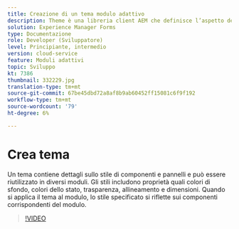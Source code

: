 ```yaml
---
title: Creazione di un tema modulo adattivo
description: Theme è una libreria client AEM che definisce l’aspetto del modulo adattivo.
solution: Experience Manager Forms
type: Documentazione
role: Developer (Sviluppatore)
level: Principiante, intermedio
version: cloud-service
feature: Moduli adattivi
topic: Sviluppo
kt: 7386
thumbnail: 332229.jpg
translation-type: tm+mt
source-git-commit: 67be45dbd72a8af8b9ab60452ff15081c6f9f192
workflow-type: tm+mt
source-wordcount: '79'
ht-degree: 6%

---
```



# Crea tema

Un tema contiene dettagli sullo stile di componenti e pannelli e può essere riutilizzato in diversi moduli. Gli stili includono proprietà quali colori di sfondo, colori dello stato, trasparenza, allineamento e dimensioni. Quando si applica il tema al modulo, lo stile specificato si riflette sui componenti corrispondenti del modulo.

>[!VIDEO](https://video.tv.adobe.com/v/332229?quality=12&learn=on)

